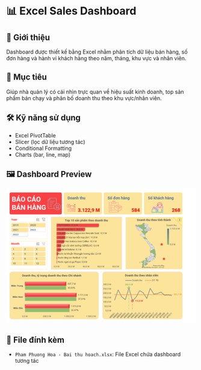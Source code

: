 # 📊 Excel Sales Dashboard

## 👋 Giới thiệu
Dashboard được thiết kế bằng Excel nhằm phân tích dữ liệu bán hàng, số đơn hàng và hành vi khách hàng theo năm, tháng, khu vực và nhân viên.

## 🎯 Mục tiêu
Giúp nhà quản lý có cái nhìn trực quan về hiệu suất kinh doanh, top sản phẩm bán chạy và phân bố doanh thu theo khu vực/nhân viên.

## 🛠️ Kỹ năng sử dụng
- Excel PivotTable
- Slicer (lọc dữ liệu tương tác)
- Conditional Formatting
- Charts (bar, line, map)

## 🖼️ Dashboard Preview
![Dashboard Preview](dashboard-preview.png)

## 📁 File đính kèm
- `Pham Phuong Hoa - Bai thu hoach.xlsx`: File Excel chứa dashboard tương tác

